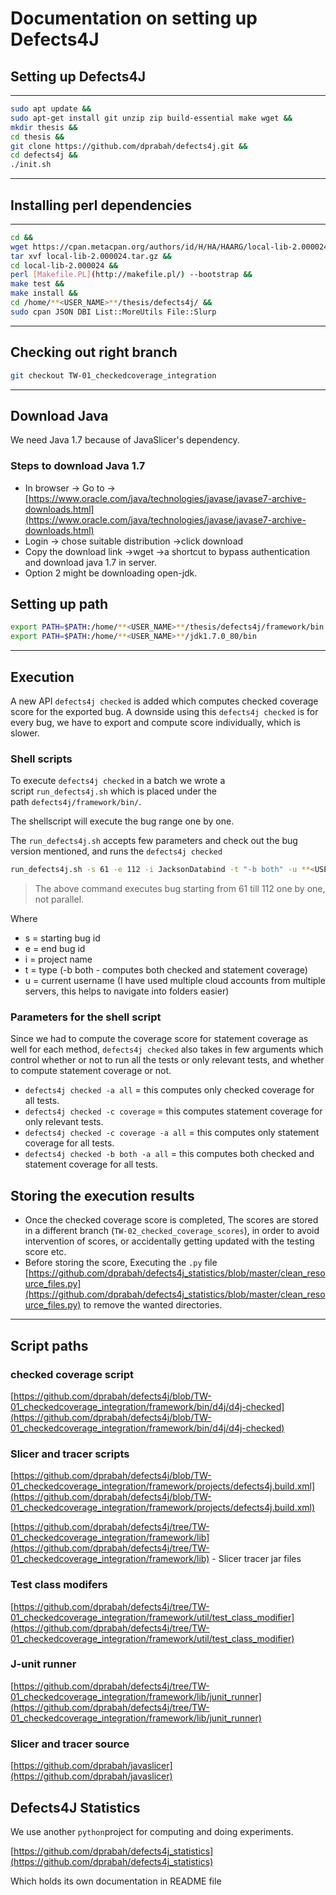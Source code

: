# Documentation on setting up Defects4J

## Setting up Defects4J

---

```bash
sudo apt update &&
sudo apt-get install git unzip zip build-essential make wget &&
mkdir thesis &&
cd thesis &&
git clone https://github.com/dprabah/defects4j.git &&
cd defects4j &&
./init.sh
```

---

## Installing perl dependencies

---

```bash
cd &&
wget https://cpan.metacpan.org/authors/id/H/HA/HAARG/local-lib-2.000024.tar.gz &&
tar xvf local-lib-2.000024.tar.gz &&
cd local-lib-2.000024 &&
perl [Makefile.PL](http://makefile.pl/) --bootstrap &&
make test &&
make install &&
cd /home/**<USER_NAME>**/thesis/defects4j/ &&
sudo cpan JSON DBI List::MoreUtils File::Slurp
```

---

## Checking out right branch

```bash
git checkout TW-01_checkedcoverage_integration
```

---

## Download Java

We need Java 1.7 because of JavaSlicer's dependency.

### Steps to download Java 1.7

- In browser → Go to → [https://www.oracle.com/java/technologies/javase/javase7-archive-downloads.html](https://www.oracle.com/java/technologies/javase/javase7-archive-downloads.html)
- Login → chose suitable distribution →click download
- Copy the download link →wget <download link> →a shortcut to bypass authentication and download java 1.7 in server.
- Option 2 might be downloading open-jdk.

## Setting up path

```bash
export PATH=$PATH:/home/**<USER_NAME>**/thesis/defects4j/framework/bin
export PATH=$PATH:/home/**<USER_NAME>**/jdk1.7.0_80/bin
```

---

## Execution

A new API `defects4j checked` is added which computes checked coverage score for the exported bug. A downside using this `defects4j checked` is for every bug, we have to export and compute score individually, which is slower. 

### Shell scripts

To execute `defects4j checked` in a batch we wrote a script `run_defects4j.sh` which is placed under the path `defects4j/framework/bin/`.

The shellscript will execute the bug range one by one.

The `run_defects4j.sh` accepts few parameters and check out the bug version mentioned, and runs the `defects4j checked`

```bash
run_defects4j.sh -s 61 -e 112 -i JacksonDatabind -t "-b both" -u **<USER_NAME>**
```

> The above command executes bug starting from 61 till 112 one by one, not parallel.

Where

- s = starting bug id
- e = end bug id
- i = project name
- t = type (-b both - computes both checked and statement coverage)
- u = current username (I have used multiple cloud accounts from multiple servers, this helps to navigate into folders easier)

### Parameters for the shell script

Since we had to compute the coverage score for statement coverage as well for each method, `defects4j checked` also takes in few arguments which control whether or not to run all the tests or only relevant tests, and whether to compute statement coverage or not.

- `defects4j checked -a all` = this computes only checked coverage for all tests.
- `defects4j checked -c coverage` = this computes statement coverage for only relevant tests.
- `defects4j checked -c coverage -a all` = this computes only statement coverage for all tests.
- `defects4j checked -b both -a all` = this computes both checked and statement coverage for all tests.

## Storing the execution results

- Once the checked coverage score is completed, The scores are stored in a different branch     (`TW-02_checked_coverage_scores`), in order to avoid intervention of scores, or accidentally getting updated with the testing score etc.
- Before storing the score, Executing the `.py` file [https://github.com/dprabah/defects4j_statistics/blob/master/clean_resource_files.py](https://github.com/dprabah/defects4j_statistics/blob/master/clean_resource_files.py) to remove the wanted directories.

---

## Script paths

### checked coverage script

[https://github.com/dprabah/defects4j/blob/TW-01_checkedcoverage_integration/framework/bin/d4j/d4j-checked](https://github.com/dprabah/defects4j/blob/TW-01_checkedcoverage_integration/framework/bin/d4j/d4j-checked)

### Slicer and tracer scripts

[https://github.com/dprabah/defects4j/blob/TW-01_checkedcoverage_integration/framework/projects/defects4j.build.xml](https://github.com/dprabah/defects4j/blob/TW-01_checkedcoverage_integration/framework/projects/defects4j.build.xml)

[https://github.com/dprabah/defects4j/tree/TW-01_checkedcoverage_integration/framework/lib](https://github.com/dprabah/defects4j/tree/TW-01_checkedcoverage_integration/framework/lib) - Slicer tracer jar files

### Test class modifers

[https://github.com/dprabah/defects4j/tree/TW-01_checkedcoverage_integration/framework/util/test_class_modifier](https://github.com/dprabah/defects4j/tree/TW-01_checkedcoverage_integration/framework/util/test_class_modifier)

### J-unit runner

[https://github.com/dprabah/defects4j/tree/TW-01_checkedcoverage_integration/framework/lib/junit_runner](https://github.com/dprabah/defects4j/tree/TW-01_checkedcoverage_integration/framework/lib/junit_runner)

### Slicer and tracer source

[https://github.com/dprabah/javaslicer](https://github.com/dprabah/javaslicer)

## Defects4J Statistics

We use another `python`project for computing and doing experiments.

[https://github.com/dprabah/defects4j_statistics](https://github.com/dprabah/defects4j_statistics)

Which holds its own documentation in README file

